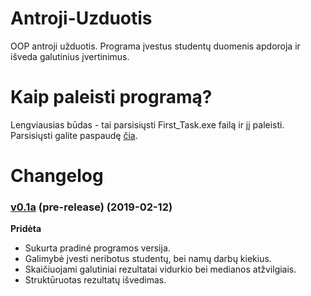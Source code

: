 # Antroji-Uzduotis
OOP antroji užduotis. Programa įvestus studentų duomenis apdoroja ir išveda galutinius įvertinimus.

# Kaip paleisti programą?
Lengviausias būdas - tai parsisiųsti First_Task.exe failą ir jį paleisti. Parsisiųsti galite paspaudę [čia](https://github.com/abelzis/Antroji-Uzduotis/raw/master/Second_Task.exe).

# Changelog
### [v0.1a](https://github.com/abelzis/Antroji-Uzduotis/releases/tag/v0.1a) (pre-release) (2019-02-12)
**Pridėta**
  - Sukurta pradinė programos versija.
  - Galimybė įvesti neribotus studentų, bei namų darbų kiekius.
  - Skaičiuojami galutiniai rezultatai vidurkio bei medianos atžvilgiais.
  - Struktūruotas rezultatų išvedimas.
